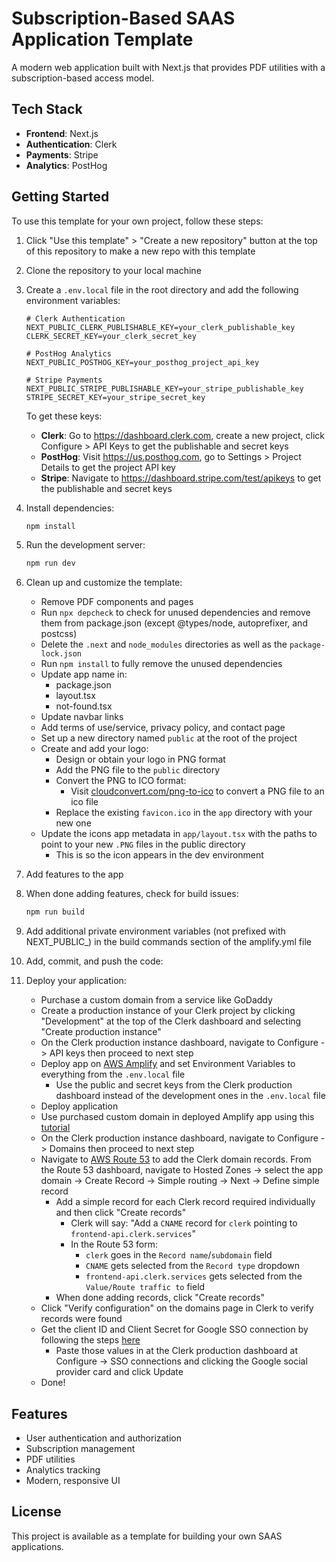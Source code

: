 # Subscription-Based SAAS Application Template

A modern web application built with Next.js that provides PDF utilities with a subscription-based access model.

## Tech Stack

- **Frontend**: Next.js
- **Authentication**: Clerk
- **Payments**: Stripe
- **Analytics**: PostHog

## Getting Started

To use this template for your own project, follow these steps:

1. Click "Use this template" > "Create a new repository" button at the top of this repository to make a new repo with this template

1. Clone the repository to your local machine

1. Create a `.env.local` file in the root directory and add the following environment variables:

   ```
   # Clerk Authentication
   NEXT_PUBLIC_CLERK_PUBLISHABLE_KEY=your_clerk_publishable_key
   CLERK_SECRET_KEY=your_clerk_secret_key

   # PostHog Analytics
   NEXT_PUBLIC_POSTHOG_KEY=your_posthog_project_api_key

   # Stripe Payments
   NEXT_PUBLIC_STRIPE_PUBLISHABLE_KEY=your_stripe_publishable_key
   STRIPE_SECRET_KEY=your_stripe_secret_key
   ```

   To get these keys:

   - **Clerk**: Go to https://dashboard.clerk.com, create a new project, click Configure > API Keys to get the publishable and secret keys
   - **PostHog**: Visit https://us.posthog.com, go to Settings > Project Details to get the project API key
   - **Stripe**: Navigate to https://dashboard.stripe.com/test/apikeys to get the publishable and secret keys

1. Install dependencies:

   ```bash
   npm install
   ```

1. Run the development server:

   ```bash
   npm run dev
   ```

1. Clean up and customize the template:

   - Remove PDF components and pages
   - Run `npx depcheck` to check for unused dependencies and remove them from package.json (except @types/node, autoprefixer, and postcss)
   - Delete the `.next` and `node_modules` directories as well as the `package-lock.json`
   - Run `npm install` to fully remove the unused dependencies
   - Update app name in:
     - package.json
     - layout.tsx
     - not-found.tsx
   - Update navbar links
   - Add terms of use/service, privacy policy, and contact page
   - Set up a new directory named `public` at the root of the project
   - Create and add your logo:
     - Design or obtain your logo in PNG format
     - Add the PNG file to the `public` directory
     - Convert the PNG to ICO format:
       - Visit [cloudconvert.com/png-to-ico](https://cloudconvert.com/png-to-ico) to convert a PNG file to an ico file
     - Replace the existing `favicon.ico` in the `app` directory with your new one
   - Update the icons app metadata in `app/layout.tsx` with the paths to point to your new `.PNG` files in the public directory
     - This is so the icon appears in the dev environment

1. Add features to the app

1. When done adding features, check for build issues:

   ```bash
   npm run build
   ```
1. Add additional private environment variables (not prefixed with NEXT_PUBLIC_) in the build commands section of the amplify.yml file

1. Add, commit, and push the code:

1. Deploy your application:
   - Purchase a custom domain from a service like GoDaddy
   - Create a production instance of your Clerk project by clicking "Development" at the top of the Clerk dashboard and selecting "Create production instance"
   - On the Clerk production instance dashboard, navigate to Configure -> API keys then proceed to next step
   - Deploy app on [AWS Amplify](https://us-east-2.console.aws.amazon.com/amplify/apps) and set Environment Variables to everything from the `.env.local` file
      - Use the public and secret keys from the Clerk production dashboard instead of the development ones in the `.env.local` file
   - Deploy application
   - Use purchased custom domain in deployed Amplify app using this [tutorial](https://www.youtube.com/watch?v=uaG2mMYLI68)
   - On the Clerk production instance dashboard, navigate to Configure -> Domains then proceed to next step
   - Navigate to [AWS Route 53](https://us-east-1.console.aws.amazon.com/route53/v2/) to add the Clerk domain records. From the Route 53 dashboard, navigate to Hosted Zones -> select the app domain -> Create Record -> Simple routing -> Next -> Define simple record
      - Add a simple record for each Clerk record required individually and then click "Create records"
         - Clerk will say: "Add a `CNAME` record for `clerk` pointing to `frontend-api.clerk.services`"
         - In the Route 53 form:
            - `clerk` goes in the `Record name`/`subdomain` field
            - `CNAME` gets selected from the `Record type` dropdown
            - `frontend-api.clerk.services` gets selected from the `Value/Route traffic to` field
      - When done adding records, click "Create records"
   - Click "Verify configuration" on the domains page in Clerk to verify records were found
   - Get the client ID and Client Secret for Google SSO connection by following the steps [here](https://clerk.com/docs/authentication/social-connections/google#create-a-google-developer-project)
      - Paste those values in at the Clerk production dashboard at Configure -> SSO connections and clicking the Google social provider card and click Update
   - Done!

## Features

- User authentication and authorization
- Subscription management
- PDF utilities
- Analytics tracking
- Modern, responsive UI

## License

This project is available as a template for building your own SAAS applications.
